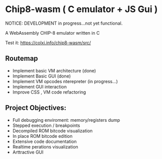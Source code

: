 # Chip8-wasm ( C emulator + JS Gui )

NOTICE: DEVELOPMENT in progress...not yet functional.

A WebAssembly CHIP-8 emulator written in C

Test it: https://colxi.info/chip8-wasm/src/

## Routemap

- Implement basic VM architecture (done)
- Implement Basic GUI (done)
- Implement VM opcodes nterepreter (in progress...)
- Implement GUI interaction
- Improve CSS , VM code refactoring

## Project Objectives:

- Full debugging enviroment: memory/registers dump
- Stepped execution / breakpoints
- Decompiled ROM bitcode visualization
- In place ROM bitcode edition
- Extensive code documentation
- Realtime perations visualization
- Arttractive GUI
